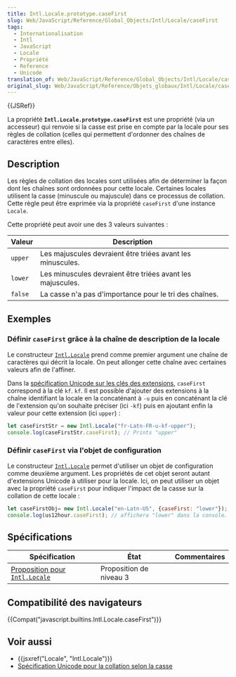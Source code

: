 ```yaml
---
title: Intl.Locale.prototype.caseFirst
slug: Web/JavaScript/Reference/Global_Objects/Intl/Locale/caseFirst
tags:
  - Internationalisation
  - Intl
  - JavaScript
  - Locale
  - Propriété
  - Reference
  - Unicode
translation_of: Web/JavaScript/Reference/Global_Objects/Intl/Locale/caseFirst
original_slug: Web/JavaScript/Reference/Objets_globaux/Intl/Locale/caseFirst
---
```

{{JSRef}}

La propriété **`Intl.Locale.prototype.caseFirst`** est une propriété (via un accesseur) qui renvoie si la casse est prise en compte par la locale pour ses règles de collation (celles qui permettent d'ordonner des chaînes de caractères entre elles).

## Description

Les règles de collation des locales sont utilisées afin de déterminer la façon dont les chaînes sont ordonnées pour cette locale. Certaines locales utilisent la casse (minuscule ou majuscule) dans ce processus de collation. Cette règle peut être exprimée via la propriété `caseFirst` d'une instance `Locale`.

Cette propriété peut avoir une des 3 valeurs suivantes :

| Valeur  | Description                                                |
| ------- | ---------------------------------------------------------- |
| `upper` | Les majuscules devraient être triées avant les minuscules. |
| `lower` | Les minuscules devraient être triées avant les majuscules. |
| `false` | La casse n'a pas d'importance pour le tri des chaînes.     |

## Exemples

### Définir `caseFirst` grâce à la chaîne de description de la locale

Le constructeur [`Intl.Locale`](/fr/docs/Web/JavaScript/Reference/Objets_globaux/Locale "The Intl.Locale constructor is a standard built-in property of the Intl object.") prend comme premier argument une chaîne de caractères qui décrit la locale. On peut allonger cette chaîne avec certaines valeurs afin de l'affiner.

Dans la [spécification Unicode sur les clés des extensions](https://www.unicode.org/reports/tr35/), `caseFirst` correspond à la clé `kf`. `kf`. Il est possible d'ajouter des extensions à la chaîne identifiant la locale en la concaténant à `-u` puis en concaténant la clé de l'extension qu'on souhaite préciser (ici `-kf`) puis en ajoutant enfin la valeur pour cette extension (ici `upper`) :

```js
let caseFirstStr = new Intl.Locale("fr-Latn-FR-u-kf-upper");
console.log(caseFirstStr.caseFirst); // Prints "upper"
```

### Définir `caseFirst` via l'objet de configuration

Le constructeur [`Intl.Locale`](/fr/docs/Web/JavaScript/Reference/Objets_globaux/Locale "The Intl.Locale constructor is a standard built-in property of the Intl object.") permet d'utiliser un objet de configuration comme deuxième argument. Les propriétés de cet objet seront autant d'extensions Unicode à utiliser pour la locale. Ici, on peut utiliser un objet avec la propriété `caseFirst` pour indiquer l'impact de la casse sur la collation de cette locale :

```js
let caseFirstObj= new Intl.Locale("en-Latn-US", {caseFirst: "lower"});
console.log(us12hour.caseFirst); // affichera "lower" dans la console.
```

## Spécifications

| Spécification                                                                                                      | État                    | Commentaires |
| ------------------------------------------------------------------------------------------------------------------ | ----------------------- | ------------ |
| [Proposition pour `Intl.Locale`](https://tc39.github.io/proposal-intl-locale/#sec-Intl.Locale.prototype.caseFirst) | Proposition de niveau 3 |              |

## Compatibilité des navigateurs

{{Compat("javascript.builtins.Intl.Locale.caseFirst")}}

## Voir aussi

- {{jsxref("Locale", "Intl.Locale")}}
- [Spécification Unicode pour la collation selon la casse](https://github.com/unicode-org/cldr/blob/master/common/bcp47/collation.xml#L49)
